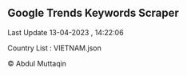 

## Google Trends Keywords Scraper 
 
Last Update 13-04-2023 , 14:22:06

Country List :
VIETNAM.json



© Abdul Muttaqin 
